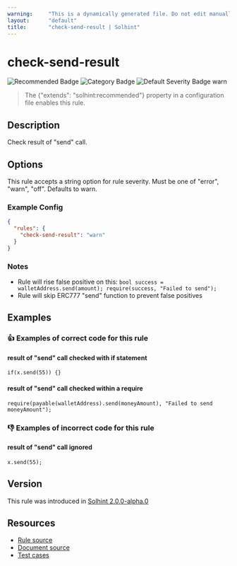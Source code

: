 ```yaml
---
warning:     "This is a dynamically generated file. Do not edit manually."
layout:      "default"
title:       "check-send-result | Solhint"
---
```


# check-send-result
![Recommended Badge](https://img.shields.io/badge/-Recommended-brightgreen)
![Category Badge](https://img.shields.io/badge/-Security%20Rules-informational)
![Default Severity Badge warn](https://img.shields.io/badge/Default%20Severity-warn-yellow)
> The {"extends": "solhint:recommended"} property in a configuration file enables this rule.


## Description
Check result of "send" call.

## Options
This rule accepts a string option for rule severity. Must be one of "error", "warn", "off". Defaults to warn.

### Example Config
```json
{
  "rules": {
    "check-send-result": "warn"
  }
}
```

### Notes
- Rule will rise false positive on this: `bool success = walletAddress.send(amount); require(success, "Failed to send"); ` 
- Rule will skip ERC777 "send" function to prevent false positives

## Examples
### 👍 Examples of **correct** code for this rule

#### result of "send" call checked with if statement

```solidity
if(x.send(55)) {}
```

#### result of "send" call checked within a require

```solidity
require(payable(walletAddress).send(moneyAmount), "Failed to send moneyAmount");
```

### 👎 Examples of **incorrect** code for this rule

#### result of "send" call ignored

```solidity
x.send(55);
```

## Version
This rule was introduced in [Solhint 2.0.0-alpha.0](https://github.com/protofire/solhint/blob/v2.0.0-alpha.0)

## Resources
- [Rule source](https://github.com/protofire/solhint/blob/master/lib/rules/security/check-send-result.js)
- [Document source](https://github.com/protofire/solhint/blob/master/docs/rules/security/check-send-result.md)
- [Test cases](https://github.com/protofire/solhint/blob/master/test/rules/security/check-send-result.js)
